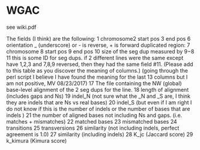 # WGAC
see wiki.pdf

The fields (I think) are the following:
1 chromosome2 start pos
3 end pos
6 orientation _ (underscore) or - is reverse, + is forward
duplicated region:
7 chromosome
8 start pos
9 end pos
10 size of the seg dup measured by $9-$8
11 this is some ID for seg dups. if 2 different lines were the same except have 1,2,3 and 7,8,9 reversed, then
they had the same field #11.
(Please add to this table as you discover the meaning of columns.)
(going through the perl script I believe I have found the meaning for the last 13 columns but I am not positive, MV 08/23/2017)
17 The file containing the NW (global) base-level alignment of the 2 seg dups for the line.
18 length of alignment (includes gaps and Ns)
19 indel_N (not sure what the _N and _S are, I think they are indels that are Ns vs real bases)
20 indel_S (but even if I am right I do not know if this is the number of indels or the number of bases that are indels )
21 the number of aligned bases not including Ns and gaps. (i.e. matches + mismatches)
22 matched bases
23 mismatched bases
24 transitions
25 transversions
26 similarity (not including indels, perfect agreement is 1.0)
27 similarity (including indels)
28 K_jc (Jaccard score)
29 k_kimura (Kimura score)
